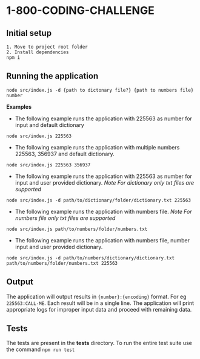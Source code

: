 # 1-800-CODING-CHALLENGE

## Initial setup
```
1. Move to project root folder
2. Install dependencies 
npm i
```

## Running the application
```
node src/index.js -d {path to dictonary file?} {path to numbers file} number
```

**Examples**

+ The following example runs the application with 225563 as number for input and default dictionary
```
node src/index.js 225563
```

+ The following example runs the application with multiple numbers 225563, 356937 and default dictionary.
```
node src/index.js 225563 356937
```

+ The following example runs the application with 225563 as number for input and user provided dictionary.
*Note For dictionary only txt files are supported*
```
node src/index.js -d path/to/dictionary/folder/dictionary.txt 225563
```

+ The following example runs the application with numbers file.
*Note For numbers file only txt files are supported*
```
node src/index.js path/to/numbers/folder/numbers.txt
```

+ The following example runs the application with numbers file, number input and user provided dictionary.
```
node src/index.js -d path/to/numbers/dictionary/dictionary.txt path/to/numbers/folder/numbers.txt 225563 
```

## Output
The application will output results in `{number}:{encoding}` format. For eg `225563:CALL-ME`. Each result will be in a single line. The application will print appropriate logs for improper input data and proceed with remaining data.

## Tests
The tests are present in the __tests__ directory. To run the entire test suite use the command `npm run test`